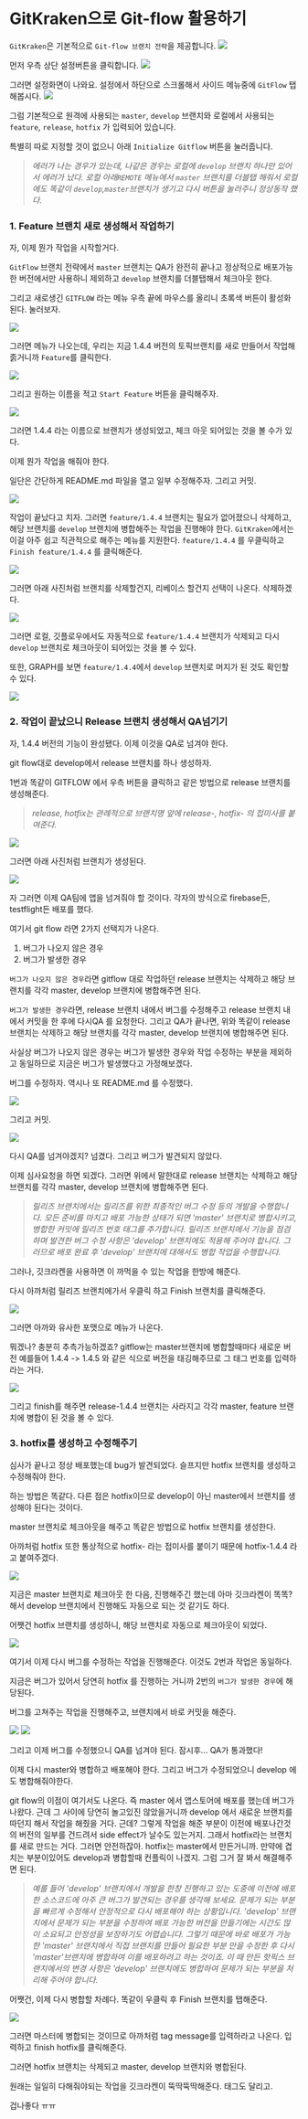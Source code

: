 # GitKraken으로 Git-flow 활용하기 

`GitKraken`은 기본적으로 `Git-flow 브랜치 전략`을 제공합니다. 
![](https://images.velog.io/images/dev_kickbell/post/988a8a49-70c1-47db-85eb-c95ab86cb659/image.png)

먼저 우측 상단 설정버튼을 클릭합니다.
![](https://images.velog.io/images/dev_kickbell/post/9de3a60f-f71d-4688-a6d7-62ca134b9f6c/image.png)

그러면 설정화면이 나와요. 
설정에서 하단으로 스크롤해서 사이드 메뉴중에 `GitFlow` 탭 해봅시다.
![](https://images.velog.io/images/dev_kickbell/post/576abb41-4ca6-4d2e-a7d9-93285732cd42/image.png)

그럼 기본적으로 원격에 사용되는 `master`, `develop` 브랜치와 로컬에서 사용되는 `feature`, `release`, `hotfix` 가 입력되어 있습니다. 

특별히 따로 지정할 것이 없으니 아래 `Initialize Gitflow` 버튼을 눌러줍니다. 

> _에러가 나는 경우가 있는데, 나같은 경우는 로컬에 `develop` 브랜치 하나만 있어서 에러가 났다. 로컬 아래`REMOTE` 메뉴에서 `master` 브랜치를 더블탭 해줘서 로컬에도 똑같이 `develop`,`master`브랜치가 생기고 다시 버튼을 눌러주니 정상동작 했다._

### 1. Feature 브랜치 새로 생성해서 작업하기  

자, 이제 뭔가 작업을 시작할거다. 

`GitFlow` 브랜치 전략에서 `master` 브랜치는 QA가 완전히 끝나고 정상적으로 배포가능한 버전에서만 사용하니 제외하고 `develop` 브랜치를 더블탭해서 체크아웃 한다. 

그리고 새로생긴 `GITFLOW` 라는 메뉴 우측 끝에 마우스를 올리니 초록색 버튼이 활성화 된다. 눌러보자.

![](https://images.velog.io/images/dev_kickbell/post/bafb5061-1534-4c66-93d6-3f989bc8e220/image.png)

그러면 메뉴가 나오는데, 우리는 지금 1.4.4 버전의 토픽브랜치를 새로 만들어서 작업해줅거니까 `Feature`를 클릭한다. 

![](https://images.velog.io/images/dev_kickbell/post/24830ef7-67c8-44fe-9a32-9e6ae240f4b8/image.png)

그리고 원하는 이름을 적고 `Start Feature` 버튼을 클릭해주자. 

![](https://images.velog.io/images/dev_kickbell/post/1f6b4194-f315-4946-aa16-62bb4210b26b/image.png)

그러면 1.4.4 라는 이름으로 브랜치가 생성되었고, 체크 아웃 되어있는 것을 볼 수가 있다. 

이제 뭔가 작업을 해줘야 한다. 

일단은 간단하게 README.md 파일을 열고 일부 수정해주자. 그리고 커밋. 

![](https://images.velog.io/images/dev_kickbell/post/1f1b9b34-096f-4c9b-80f3-7d15fd0f73bc/image.png)

작업이 끝났다고 치자. 그러면 `feature/1.4.4` 브랜치는 필요가 없어졌으니 삭제하고, 해당 브랜치를 `develop` 브랜치에 병합해주는 작업을 진행해야 한다. 
`GitKraken`에서는 이걸 아주 쉽고 직관적으로 해주는 메뉴를 지원한다. `feature/1.4.4` 를 우클릭하고 `Finish feature/1.4.4` 를 클릭해준다.

![](https://images.velog.io/images/dev_kickbell/post/891f2d99-a471-455c-91c3-53d19d9f5cb4/image.png)

그러면 아래 사진처럼 브랜치를 삭제할건지, 리베이스 할건지 선택이 나온다. 삭제하겠다. 

![](https://images.velog.io/images/dev_kickbell/post/82f7b21b-5386-46d8-b2f8-e93b05ab67a0/image.png)

그러면 로컬, 깃플로우에서도 자동적으로 `feature/1.4.4` 브랜치가 삭제되고 다시 `develop` 브랜치로 체크아웃이 되어있는 것을 볼 수 있다. 

또한, GRAPH를 보면 `feature/1.4.4`에서 `develop` 브랜치로 머지가 된 것도 확인할 수 있다.

![](https://images.velog.io/images/dev_kickbell/post/7aa2b181-2f7e-44e5-9b11-a4a825e13a1b/image.png)

### 2. 작업이 끝났으니 Release 브랜치 생성해서 QA넘기기 

자, 1.4.4 버전의 기능이 완성됐다. 이제 이것을 QA로 넘겨야 한다. 

git flow대로 develop에서 release 브랜치를 하나 생성하자.

1번과 똑같이 GITFLOW 에서 우측 버튼을 클릭하고 같은 방법으로 release 브랜치를 생성해준다. 

> _release, hotfix는 관례적으로 브랜치명 앞에 release-, hotfix- 의 접미사를 붙여준다._

![](https://images.velog.io/images/dev_kickbell/post/dbf2a79a-78ba-4f5d-a1d9-8678008f26e1/image.png)

그러면 아래 사진처럼 브랜치가 생성된다. 

![](https://images.velog.io/images/dev_kickbell/post/6b04e207-f57e-479c-aff0-3694d5cc91d9/image.png)

자 그러면 이제 QA팀에 앱을 넘겨줘야 할 것이다. 각자의 방식으로 firebase든, testflight든 배포를 했다. 

여기서 git flow 라면 2가지 선택지가 나온다. 

1. 버그가 나오지 않은 경우 
2. 버그가 발생한 경우 

`버그가 나오지 않은 경우`라면 gitflow 대로 작업하던 release 브랜치는 삭제하고 해당 브랜치를 각각 master, develop 브랜치에 병합해주면 된다. 

`버그가 발생한 경우`라면, release 브랜치 내에서 버그를 수정해주고 release 브랜치 내에서 커밋을 한 후에 다시QA 를 요청한다. 그리고 QA가 끝나면, 위와 똑같이 release 브랜치는 삭제하고 해당 브랜치를 각각 master, develop 브랜치에 병합해주면 된다. 

사실상 버그가 나오지 않은 경우는 버그가 발생한 경우와 작업 수정하는 부분을 제외하고 동일하므로 지금은 버그가 발생했다고 가정해보겠다. 

버그를 수정하자. 역시나 또 README.md 를 수정했다. 

![](https://images.velog.io/images/dev_kickbell/post/eb4e8481-30eb-45a7-9d88-689256978832/image.png)

그리고 커밋. 

![](https://images.velog.io/images/dev_kickbell/post/81319f3c-cf2c-4e9a-a5ba-a62492990059/image.png)

다시 QA를 넘겨야겠지? 넘겼다. 그리고 버그가 발견되지 않았다. 

이제 심사요청을 하면 되겠다. 그러면 위에서 말한대로 release 브랜치는 삭제하고 해당 브랜치를 각각 master, develop 브랜치에 병합해주면 된다.  

> _릴리즈 브랜치에서는 릴리즈를 위한 최종적인 버그 수정 등의 개발을 수행합니다. 모든 준비를 마치고 배포 가능한 상태가 되면 'master' 브랜치로 병합시키고, 병합한 커밋에 릴리즈 번호 태그를 추가합니다.
릴리즈 브랜치에서 기능을 점검하며 발견한 버그 수정 사항은 'develop' 브랜치에도 적용해 주어야 합니다. 그러므로 배포 완료 후 'develop' 브랜치에 대해서도 병합 작업을 수행합니다._

그러나, 깃크라켄을 사용하면 이 까먹을 수 있는 작업을 한방에 해준다. 

다시 아까처럼 릴리즈 브랜치에가서 우클릭 하고 Finish 브랜치를 클릭해준다. 

![](https://images.velog.io/images/dev_kickbell/post/263f9ea3-3366-4fb8-939c-f643242fdf03/image.png)


그러면 아까와 유사한 포맷으로 메뉴가 나온다. 

뭐겠나? 충분히 추측가능하겠죠? gitflow는 master브랜치에 병합할때마다 새로운 버전 예를들어 1.4.4 -> 1.4.5 와 같은 식으로 버전을 태깅해주므로 그 태그 번호를 입력하라는 거다. 

![](https://images.velog.io/images/dev_kickbell/post/9e74af4b-42ba-48ea-8566-cbed8d7893c0/image.png)

그리고 finish를 해주면 release-1.4.4 브랜치는 사라지고 각각 master, feature 브랜치에 병합이 된 것을 볼 수 있다. 


### 3. hotfix를 생성하고 수정해주기 

심사가 끝나고 정상 배포했는데 bug가 발견되었다. 슬프지만 hotfix 브랜치를 생성하고 수정해줘야 한다. 

하는 방법은 똑같다. 다른 점은 hotfix이므로 develop이 아닌 master에서 브랜치를 생성해야 된다는 것이다. 

master 브랜치로 체크아웃을 해주고 똑같은 방법으로 hotfix 브랜치를 생성한다. 

아까처럼 hotfix 또한 통상적으로 hotfix- 라는 접미사를 붙이기 때문에 hotfix-1.4.4 라고 붙여주겠다. 

![](https://images.velog.io/images/dev_kickbell/post/b70d01e5-586d-4142-8a47-6fe5b07d5cd6/image.png)

지금은 master 브랜치로 체크아웃 한 다음, 진행해주긴 했는데 아마 깃크라켄이 똑똑?해서 develop 브랜치에서 진행해도 자동으로 되는 것 같기도 하다. 

어쨋건 hotfix 브랜치를 생성하니, 해당 브랜치로 자동으로 체크아웃이 되었다. 

![](https://images.velog.io/images/dev_kickbell/post/5bd4e803-107d-4dc1-b4c9-572241b1b79f/image.png)

여기서 이제 다시 버그를 수정하는 작업을 진행해준다. 이것도 2번과 작업은 동일하다. 

지금은 버그가 있어서 당연히 hotfix 를 진행하는 거니까 2번의 `버그가 발생한 경우`에 해당된다. 

버그를 고쳐주는 작업을 진행해주고, 브랜치에서 바로 커밋을 해준다. 

![](https://images.velog.io/images/dev_kickbell/post/f5846744-2775-4681-b306-67ca97843a04/image.png)
![](https://images.velog.io/images/dev_kickbell/post/e7423208-12d8-439e-973e-7192e016dd6d/image.png)

그리고 이제 버그를 수정했으니 QA를 넘겨야 된다. 잠시후... QA가 통과했다! 

이제 다시 master와 병합하고 배포해야 한다. 그리고 버그가 수정되었으니 develop 에도 병합해줘야한다. 

git flow의 이점이 여기서도 나온다. 즉 master 에서 앱스토어에 배포를 했는데 버그가 나왔다. 근데 그 사이에 당연히 놀고있진 않았을거니까 develop 에서 새로운 브랜치를 따던지 해서 작업을 해줬을 거다. 근데? 그렇게 작업을 해준 부분이 이전에 배포나간것의 버전의 일부를 건드려서 side effect가 날수도 있는거지. 그래서 hotfix라는 브랜치를 새로 만드는 거다. 그러면 안전하잖아. hotfix는 master에서 만든거니까. 만약에 겹치는 부분이있어도 develop과 병합할때 컨플릭이 나겠지. 그럼 그거 잘 봐서 해결해주면 된다. 

> _예를 들어 'develop' 브랜치에서 개발을 한창 진행하고 있는 도중에 이전에 배포한 소스코드에 아주 큰 버그가 발견되는 경우를 생각해 보세요. 문제가 되는 부분을 빠르게 수정해서 안정적으로 다시 배포해야 하는 상황입니다. 'develop' 브랜치에서 문제가 되는 부분을 수정하여 배포 가능한 버전을 만들기에는 시간도 많이 소요되고 안정성을 보장하기도 어렵습니다. 그렇기 때문에 바로 배포가 가능한 'master' 브랜치에서 직접 브랜치를 만들어 필요한 부분 만을 수정한 후 다시 'master'브랜치에 병합하여 이를 배포하려고 하는 것이죠.
이 때 만든 핫픽스 브랜치에서의 변경 사항은 'develop' 브랜치에도 병합하여 문제가 되는 부분을 처리해 주어야 합니다._

어쨋건, 이제 다시 병합할 차례다. 똑같이 우클릭 후 Finish 브랜치를 탭해준다. 

![](https://images.velog.io/images/dev_kickbell/post/1904765c-fa06-4d84-8baf-1bf1d4941c0a/image.png)

그러면 마스터에 병합되는 것이므로 아까처럼 tag message를 입력하라고 나온다. 입력하고 finish hotfix를 클릭해준다. 

그러면 hotfix 브랜치는 삭제되고 master, develop 브랜치와 병합된다. 

원래는 일일히 다해줘야되는 작업을 깃크라켄이 뚝딱뚝딱해준다. 태그도 달리고. 

겁나좋다 ㅠㅠ 



